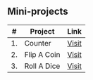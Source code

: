 ## Mini-projects

| #   | Project      | Link   |
| --- | ------------ | ------ |
| 1.  | Counter      | [Visit](https://kamal-jeetkaur.github.io/Mini-projects/Counter/index.html) |
| 2.  | Flip A Coin  | [Visit](https://kamal-jeetkaur.github.io/Mini-projects/Coin-Flip/index.html) |
| 3.  | Roll A Dice  | [Visit](https://kamal-jeetkaur.github.io/Mini-projects/Roll-a-dice/index.htm) |
